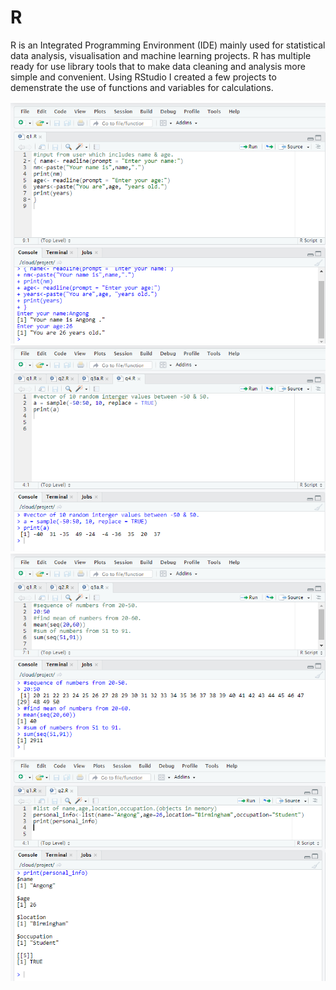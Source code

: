 # R
R is an Integrated Programming Environment (IDE) mainly used for statistical data analysis, visualisation and machine learning projects. R has multiple ready for use library tools that to make data cleaning and analysis more simple and convenient. Using RStudio I created a few projects to demenstrate the use of functions and variables for calculations.

![](https://github.com/angongcelenica/R/blob/main/R_images/rq1.png)
![](https://github.com/angongcelenica/R/blob/main/R_images/rq2.png)
![](https://github.com/angongcelenica/R/blob/main/R_images/rq3.png)
![](https://github.com/angongcelenica/R/blob/main/R_images/rq4%20(2).png)
